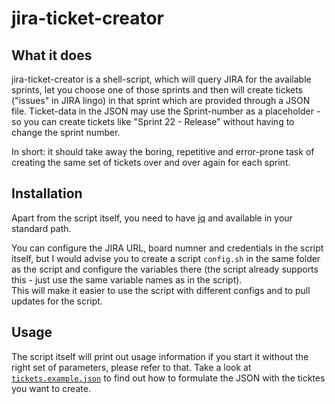 # jira-ticket-creator

## What it does
jira-ticket-creator is a shell-script, which will query JIRA for the
available sprints, let you choose one of those sprints and then will
create tickets ("issues" in JIRA lingo) in that sprint which are
provided through a JSON file. Ticket-data in the JSON may use the
Sprint-number as a placeholder - so you can create tickets like "Sprint
22 - Release" without having to change the sprint number.

In short: it should take away the boring, repetitive and error-prone
task of creating the same set of tickets over and over again for each
sprint.

## Installation
Apart from the script itself, you need to have
[jq](https://stedolan.github.io/jq/) and available in your standard
path.

You can configure the JIRA URL, board numner and credentials in the
script itself, but I would advise you to create a script `config.sh` in
the same folder as the script and configure the variables there (the
script already supports this - just use the same variable names as in
the script).  
This will make it easier to use the script with different configs and to
pull updates for the script.

## Usage
The script itself will print out usage information if you start it
without the right set of parameters, please refer to that. Take a look
at [```tickets.example.json```](./tickets.example.json) to find out how
to formulate the JSON with the ticktes you want to create.